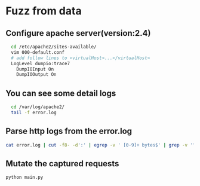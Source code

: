 # Fuzz from data
## Configure apache server(version:2.4)
```bash
  cd /etc/apache2/sites-available/
  vim 000-default.conf
  # add follow lines to <virtualHost>...</virtualHost>
  LogLevel dumpio:trace7
	DumpIOInput On
	DumpIOOutput On
```

## You can see some detail logs
```bash
  cd /var/log/apache2/
  tail -f error.log
```

## Parse http logs from the error.log
```bash
cat error.log | cut -f8- -d':' | egrep -v ' [0-9]+ bytes$' | grep -v '^$' | cut -c2- | sed 's/\\r\\n//'
```

## Mutate the captured requests
```bash
python main.py
```
